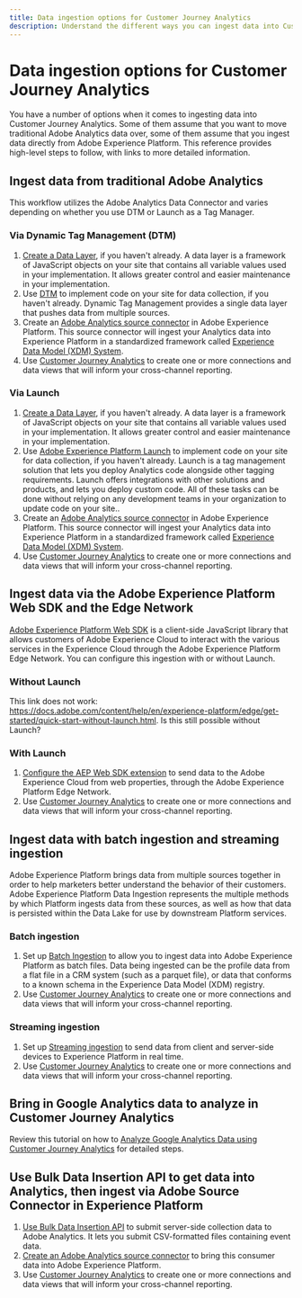 ```yaml
---
title: Data ingestion options for Customer Journey Analytics
description: Understand the different ways you can ingest data into Customer Journey Analytics
---
```


# Data ingestion options for Customer Journey Analytics

You have a number of options when it comes to ingesting data into Customer Journey Analytics. Some of them assume that you want to move traditional Adobe Analytics data over, some of them assume that you ingest data directly from Adobe Experience Platform. This reference provides high-level steps to follow, with links to more detailed information.

## Ingest data from traditional Adobe Analytics

This workflow utilizes the Adobe Analytics Data Connector and varies depending on whether you use DTM or Launch as a Tag Manager.

### Via Dynamic Tag Management (DTM)

1. [Create a Data Layer](https://docs.adobe.com/content/help/en/analytics/implementation/prepare/data-layer.html), if you haven't already. A data layer is a framework of JavaScript objects on your site that contains all variable values used in your implementation. It allows greater control and easier maintenance in your implementation.
1. Use [DTM](https://docs.adobe.com/content/help/en/analytics/implementation/other/dtm/dtm-implementation-overview.html) to implement code on your site for data collection, if you haven't already. Dynamic Tag Management provides a single data layer that pushes data from multiple sources.
1. Create an [Adobe Analytics source connector](https://docs.adobe.com/content/help/en/experience-platform/sources/ui-tutorials/create/adobe-applications/analytics.html) in Adobe Experience Platform. This source connector will ingest your Analytics data into Experience Platform in a standardized framework called [Experience Data Model (XDM) System](https://docs.adobe.com/content/help/en/experience-platform/xdm/home.html).
1. Use [Customer Journey Analytics](https://docs.adobe.com/content/help/en/analytics-platform/using/cja-overview/cja-getting-started.html) to create one or more connections and data views that will inform your cross-channel reporting.

### Via Launch

1. [Create a Data Layer](https://docs.adobe.com/content/help/en/analytics/implementation/prepare/data-layer.html), if you haven't already. A data layer is a framework of JavaScript objects on your site that contains all variable values used in your implementation. It allows greater control and easier maintenance in your implementation.
1. Use [Adobe Experience Platform Launch](https://docs.adobe.com/content/help/en/analytics/implementation/launch/overview.html) to implement code on your site for data collection, if you haven't already. Launch is a tag management solution that lets you deploy Analytics code alongside other tagging requirements. Launch offers integrations with other solutions and products, and lets you deploy custom code. All of these tasks can be done without relying on any development teams in your organization to update code on your site..
1. Create an [Adobe Analytics source connector](https://docs.adobe.com/content/help/en/experience-platform/sources/ui-tutorials/create/adobe-applications/analytics.html) in Adobe Experience Platform. This source connector will ingest your Analytics data into Experience Platform in a standardized framework called [Experience Data Model (XDM) System](https://docs.adobe.com/content/help/en/experience-platform/xdm/home.html).
1. Use [Customer Journey Analytics](https://docs.adobe.com/content/help/en/analytics-platform/using/cja-overview/cja-getting-started.html) to create one or more connections and data views that will inform your cross-channel reporting.

## Ingest data via the Adobe Experience Platform Web SDK and the Edge Network

[Adobe Experience Platform Web SDK](https://experienceleague.adobe.com/docs/experience-platform/edge/home.html?lang=en) is a client-side JavaScript library that allows customers of Adobe Experience Cloud to interact with the various services in the Experience Cloud through the Adobe Experience Platform Edge Network. You can configure this ingestion with or without Launch.

### Without Launch

This link does not work: https://docs.adobe.com/content/help/en/experience-platform/edge/get-started/quick-start-without-launch.html. Is this still possible without Launch?

### With Launch 

1. [Configure the AEP Web SDK extension](https://experienceleague.adobe.com/docs/launch/using/extensions-ref/adobe-extension/aep-extension/overview.html?lang=en#configure-the-aep-web-sdk-extension) to send data to the Adobe Experience Cloud from web properties, through the Adobe Experience Platform Edge Network.
1. Use [Customer Journey Analytics](https://docs.adobe.com/content/help/en/analytics-platform/using/cja-overview/cja-getting-started.html) to create one or more connections and data views that will inform your cross-channel reporting.

## Ingest data with batch ingestion and streaming ingestion

Adobe Experience Platform brings data from multiple sources together in order to help marketers better understand the behavior of their customers. Adobe Experience Platform Data Ingestion represents the multiple methods by which Platform ingests data from these sources, as well as how that data is persisted within the Data Lake for use by downstream Platform services.

### Batch ingestion

1. Set up [Batch Ingestion](https://experienceleague.adobe.com/docs/experience-platform/ingestion/batch/overview.html?lang=en#batch) to allow you to ingest data into Adobe Experience Platform as batch files. Data being ingested can be the profile data from a flat file in a CRM system (such as a parquet file), or data that conforms to a known schema in the Experience Data Model (XDM) registry.
1. Use [Customer Journey Analytics](https://docs.adobe.com/content/help/en/analytics-platform/using/cja-overview/cja-getting-started.html) to create one or more connections and data views that will inform your cross-channel reporting.

### Streaming ingestion

1. Set up [Streaming ingestion](https://experienceleague.adobe.com/docs/experience-platform/ingestion/streaming/overview.html?lang=en#streaming) to send data from client and server-side devices to Experience Platform in real time.
1. Use [Customer Journey Analytics](https://docs.adobe.com/content/help/en/analytics-platform/using/cja-overview/cja-getting-started.html) to create one or more connections and data views that will inform your cross-channel reporting.

## Bring in Google Analytics data to analyze in Customer Journey Analytics

Review this tutorial on how to [Analyze Google Analytics Data using Customer Journey Analytics](https://experienceleague.adobe.com/docs/platform-learn/comprehensive-technical-tutorial/module16/ex5.html?lang=en#objectives) for detailed steps.

## Use Bulk Data Insertion API to get data into Analytics, then ingest via Adobe Source Connector in Experience Platform

1. [Use Bulk Data Insertion API](https://www.adobe.io/apis/experiencecloud/analytics/docs.html#!AdobeDocs/analytics-2.0-apis/master/bdia.md) to submit server-side collection data to Adobe Analytics. It lets you submit CSV-formatted files containing event data.
1. [Create an Adobe Analytics source connector](https://experienceleague.adobe.com/docs/experience-platform/sources/ui-tutorials/create/adobe-applications/analytics.html?lang=en) to bring this consumer data into Adobe Experience Platform.
1. Use [Customer Journey Analytics](https://docs.adobe.com/content/help/en/analytics-platform/using/cja-overview/cja-getting-started.html) to create one or more connections and data views that will inform your cross-channel reporting.
